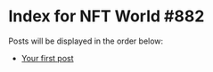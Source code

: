 # Index for NFT World #882
Posts will be displayed in the order below:

- [Your first post](./001-first.md)

